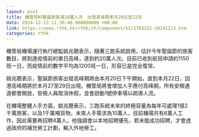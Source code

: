 ```yaml
---
layout: post
title: 機管局料聖誕旅客達20萬人次　出發高峰期本月20日至22日
date: 2024-12-13 11:36:46.000000000 +08:00
link: https://news.rthk.hk/rthk/ch/component/k2/1783322-20241213.htm
categories: rthk
---
```


機管局機場運行執行總監姚兆聰表示，隨著三跑系統啟用，估計今年聖誕節的旅客數目，將到達疫情前的單日高峰，達到約20萬人次。目前已收到航班申請約1150班一日，而疫情前的數字平均為1200班一日，形容已是完全復常。

姚兆聰表示，聖誕節旅客出發高峰期將由本月20日下午開始，直到本月22日，回港高峰期將於本月27至29日出現。機管局將會增加人手應付高峰期，所有安檢通道都會開放，安檢人員取消休假，並會啟動1號停車場以疏導人流。

在機場整體人手方面，姚兆聰表示，三跑系統未來的終極容量為每年可處理1億2千萬旅客，以及1千萬噸貨物，未來人手需求為10萬人，目前機場共有6萬人工作，因此需要再招聘4萬人。他強調會以本地招聘優先，若未能成功招聘，才會透過政府的補充勞工計劃，輸入外地勞工。
